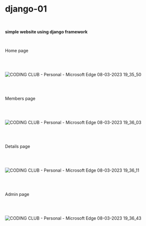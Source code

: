 # django-01

<br />

**simple website using django framework**

<br />

Home page 

<br />
<br />

![CODING CLUB - Personal - Microsoft​ Edge 08-03-2023 19_35_50](https://user-images.githubusercontent.com/106002920/223734851-9cc6c9b2-3302-4662-b3f6-ba1289cb3e62.png)

<br />
<br />

Members page

<br />
<br />

![CODING CLUB - Personal - Microsoft​ Edge 08-03-2023 19_36_03](https://user-images.githubusercontent.com/106002920/223734979-dfa0ffd2-0f00-42cb-9bb8-8c634fd5cc58.png)

<br />
<br />

Details page

<br />
<br />

![CODING CLUB - Personal - Microsoft​ Edge 08-03-2023 19_36_11](https://user-images.githubusercontent.com/106002920/223735165-dd2464ff-7bab-4ca0-9ab6-58e29ca5bf2e.png)


<br />
<br />

Admin page 

<br />
<br />

![CODING CLUB - Personal - Microsoft​ Edge 08-03-2023 19_36_43](https://user-images.githubusercontent.com/106002920/223735304-79414ffa-c3be-4ccb-8589-84eecb67ffc2.png)




